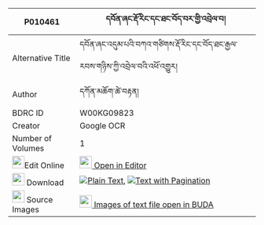 |P010461|དབོན་ཞང་རྡོ་རིང་དང་ཐང་བོད་བར་གྱི་འབྲེལ་བ། 
| --- | --- 
|Alternative Title |དབོན་ཞང་འདུམ་པའི་བཀའ་གཙིགས་རྡོ་རིང་དང་བོད་ཐང་རྒྱལ་རབས་གཉིས་ཀྱི་འབྲེལ་བའི་འཕོ་འགྱུར།
|Author| དཀོན་མཆོག་ཚེ་བརྟན།
|BDRC ID | W00KG09823
|Creator | Google OCR
|Number of Volumes| 1
|<img width="25" src="https://img.icons8.com/color/25/000000/edit-property.png">Edit Online| [<img width="25" src="https://avatars.githubusercontent.com/u/45091458?s=200&v=4"> Open in Editor](http://editor.openpecha.org/P010461)
|<img width="25" src="https://img.icons8.com/fluent/48/000000/download-2.png"/>  Download | [![](https://img.icons8.com/color/20/000000/txt.png)Plain Text](https://github.com/Openpecha/P010461/releases/download/v2/wonshyang_doring_dang_tang_bo__plain_P010461.zip), [![](https://img.icons8.com/color/20/000000/txt.png)Text with Pagination](https://github.com/Openpecha/P010461/releases/download/v2/wonshyang_doring_dang_tang_bo__pages_P010461.zip)
|<img width="25" src="https://img.icons8.com/plasticine/100/000000/pictures-folder.png"/>  Source Images | [<img width="25" src="https://library.bdrc.io/icons/BUDA-small.svg"> Images of text file open in BUDA](https://library.bdrc.io/show/bdr:W00KG09823)